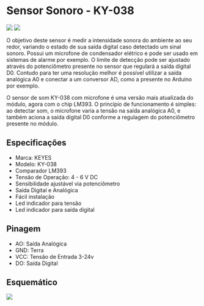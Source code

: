 # Sensor Sonoro - KY-038

![](https://4.bp.blogspot.com/-nIA8CLAD3JU/Var5tgYsiCI/AAAAAAAAD-s/57AIu1muwfY/s1600/Sensor-de-som-KY-038.png)
![](https://3.bp.blogspot.com/-tWhOleixewE/Var5xDOMteI/AAAAAAAAD-0/cO2Dpud4mJM/s1600/Sensor-de-som-KY-038-detalhe.png)

O objetivo deste sensor é medir a intensidade sonora do ambiente ao seu redor, variando o estado de sua saída digital caso detectado um sinal sonoro. Possui um microfone de condensador elétrico e pode ser usado em sistemas de alarme por exemplo.
O limite de detecção pode ser ajustado através do potenciômetro presente no sensor que regulará a saída digital D0. Contudo para ter uma resolução melhor é possível utilizar a saída analógica A0 e conectar a um conversor AD, como a presente no Arduino por exemplo.

O sensor de som KY-038 com microfone é uma versão mais atualizada do módulo, agora com o chip LM393. O princípio de funcionamento é simples: ao detectar som, o microfone varia a tensão na saída analógica A0, e também aciona a saída digital D0 conforme a regulagem do potenciômetro presente no módulo.

## Especificações

- Marca: KEYES
- Modelo: KY-038
- Comparador LM393
- Tensão de Operação: 4 - 6 V DC
- Sensibilidade ajustável via potenciômetro
- Saída Digital e Analógica
- Fácil instalação
- Led indicador para tensão
- Led indicador para saída digital

## Pinagem

- AO:  Saída Analógica
- GND: Terra
- VCC: Tensão de Entrada 3-24v
- DO:  Saída Digital

## Esquemático 

![](http://arduinolearning.com/wp-content/uploads/2018/07/KY_038_Microphone_sound_sensor_module.png)
